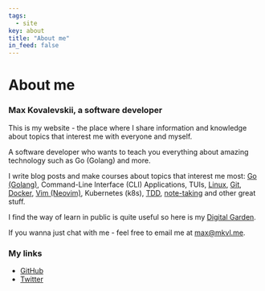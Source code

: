 ```yaml
---
tags:
  - site
key: about
title: "About me"
in_feed: false
---
```


# About me

### Max Kovalevskii, a software developer

This is my website - the place where I share information and knowledge about topics that interest me with everyone and myself.

A software developer who wants to teach you everything about amazing technology such as Go (Golang) and more.

I write blog posts and make courses about topics that interest me most: [Go (Golang)](https://mkvl.me/tags/golang/), Command-Line Interface (CLI) Applications, TUIs, [Linux](https://mkvl.me/tags/linux/), [Git](https://mkvl.me/tags/git/), [Docker](https://mkvl.me/tags/docker), [Vim (Neovim)](https://mkvl.me/tags/vim), Kubernetes (k8s), [TDD](https://mkvl.me/tags/testing), [note-taking](https://mkvl.me/tags/zettelkasten) and other great stuff.

I find the way of learn in public is quite useful so here is my [Digital Garden](https://mkvl.me/notes).

If you wanna just chat with me - feel free to email me at [max@mkvl.me](mailto:max@mkvl.me).

### My links

- [GitHub](https://github.com/mkvl0)
- [Twitter](https://twitter.com/maxoidIO)

